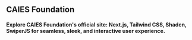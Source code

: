 ## CAIES Foundation
#### Explore CAIES Foundation's official site: Next.js, Tailwind CSS, Shadcn, SwiperJS for seamless, sleek, and interactive user experience.

